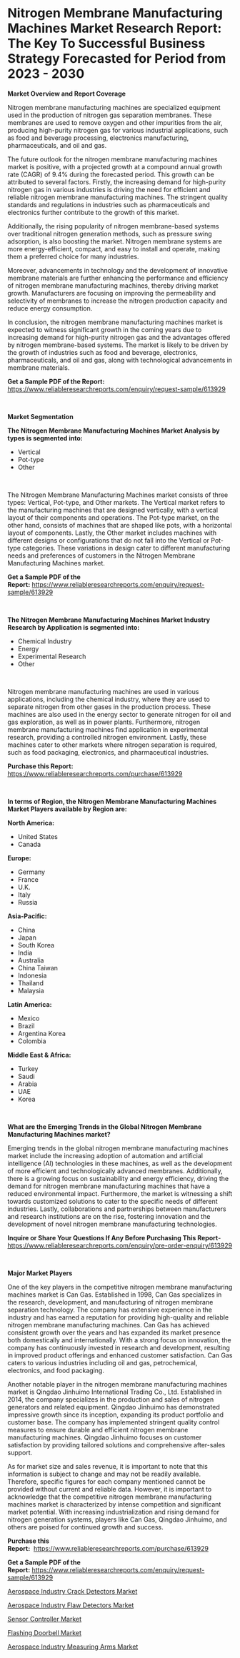 <p><h1>Nitrogen Membrane Manufacturing Machines Market Research Report: The Key To Successful Business Strategy Forecasted for Period from 2023 - 2030</h1></p><p><strong>Market Overview and Report Coverage</strong></p>
<p><p>Nitrogen membrane manufacturing machines are specialized equipment used in the production of nitrogen gas separation membranes. These membranes are used to remove oxygen and other impurities from the air, producing high-purity nitrogen gas for various industrial applications, such as food and beverage processing, electronics manufacturing, pharmaceuticals, and oil and gas.</p><p>The future outlook for the nitrogen membrane manufacturing machines market is positive, with a projected growth at a compound annual growth rate (CAGR) of 9.4% during the forecasted period. This growth can be attributed to several factors. Firstly, the increasing demand for high-purity nitrogen gas in various industries is driving the need for efficient and reliable nitrogen membrane manufacturing machines. The stringent quality standards and regulations in industries such as pharmaceuticals and electronics further contribute to the growth of this market.</p><p>Additionally, the rising popularity of nitrogen membrane-based systems over traditional nitrogen generation methods, such as pressure swing adsorption, is also boosting the market. Nitrogen membrane systems are more energy-efficient, compact, and easy to install and operate, making them a preferred choice for many industries.</p><p>Moreover, advancements in technology and the development of innovative membrane materials are further enhancing the performance and efficiency of nitrogen membrane manufacturing machines, thereby driving market growth. Manufacturers are focusing on improving the permeability and selectivity of membranes to increase the nitrogen production capacity and reduce energy consumption.</p><p>In conclusion, the nitrogen membrane manufacturing machines market is expected to witness significant growth in the coming years due to increasing demand for high-purity nitrogen gas and the advantages offered by nitrogen membrane-based systems. The market is likely to be driven by the growth of industries such as food and beverage, electronics, pharmaceuticals, and oil and gas, along with technological advancements in membrane materials.</p></p>
<p><strong>Get a Sample PDF of the Report:</strong> <a href="https://www.reliableresearchreports.com/enquiry/request-sample/613929">https://www.reliableresearchreports.com/enquiry/request-sample/613929</a></p>
<p>&nbsp;</p>
<p><strong>Market Segmentation</strong></p>
<p><strong>The Nitrogen Membrane Manufacturing Machines Market Analysis by types is segmented into:</strong></p>
<p><ul><li>Vertical</li><li>Pot-type</li><li>Other</li></ul></p>
<p>&nbsp;</p>
<p><p>The Nitrogen Membrane Manufacturing Machines market consists of three types: Vertical, Pot-type, and Other markets. The Vertical market refers to the manufacturing machines that are designed vertically, with a vertical layout of their components and operations. The Pot-type market, on the other hand, consists of machines that are shaped like pots, with a horizontal layout of components. Lastly, the Other market includes machines with different designs or configurations that do not fall into the Vertical or Pot-type categories. These variations in design cater to different manufacturing needs and preferences of customers in the Nitrogen Membrane Manufacturing Machines market.</p></p>
<p><strong>Get a Sample PDF of the Report:</strong>&nbsp;<a href="https://www.reliableresearchreports.com/enquiry/request-sample/613929">https://www.reliableresearchreports.com/enquiry/request-sample/613929</a></p>
<p>&nbsp;</p>
<p><strong>The Nitrogen Membrane Manufacturing Machines Market Industry Research by Application is segmented into:</strong></p>
<p><ul><li>Chemical Industry</li><li>Energy</li><li>Experimental Research</li><li>Other</li></ul></p>
<p>&nbsp;</p>
<p><p>Nitrogen membrane manufacturing machines are used in various applications, including the chemical industry, where they are used to separate nitrogen from other gases in the production process. These machines are also used in the energy sector to generate nitrogen for oil and gas exploration, as well as in power plants. Furthermore, nitrogen membrane manufacturing machines find application in experimental research, providing a controlled nitrogen environment. Lastly, these machines cater to other markets where nitrogen separation is required, such as food packaging, electronics, and pharmaceutical industries.</p></p>
<p><strong>Purchase this Report:</strong>&nbsp; <a href="https://www.reliableresearchreports.com/purchase/613929">https://www.reliableresearchreports.com/purchase/613929</a></p>
<p>&nbsp;</p>
<p><strong>In terms of Region, the Nitrogen Membrane Manufacturing Machines Market Players available by Region are:</strong></p>
<p>
    <p> <strong> North America: </strong>
        <ul>
            <li>United States</li>
            <li>Canada</li>
        </ul>
        </p> 
    <p> <strong> Europe: </strong>
        <ul>
            <li>Germany</li>
            <li>France</li>
            <li>U.K.</li>
            <li>Italy</li>
            <li>Russia</li>
        </ul>
        </p> 
    <p> <strong> Asia-Pacific: </strong>
        <ul>
            <li>China</li>
            <li>Japan</li>
            <li>South Korea</li>
            <li>India</li>
            <li>Australia</li>
            <li>China Taiwan</li>
            <li>Indonesia</li>
            <li>Thailand</li>
            <li>Malaysia</li>
        </ul>
        </p> 
    <p> <strong> Latin America: </strong>
        <ul>
            <li>Mexico</li>
            <li>Brazil</li>
            <li>Argentina Korea</li>
            <li>Colombia</li>
        </ul>
        </p> 
    <p> <strong> Middle East & Africa: </strong>
        <ul>
            <li>Turkey</li>
            <li>Saudi</li>
            <li>Arabia</li>
            <li>UAE</li>
            <li>Korea</li>
        </ul>
    </p>
    </p>
<p>&nbsp;</p>
<p><strong>What are the Emerging Trends in the Global Nitrogen Membrane Manufacturing Machines market?</strong></p>
<p><p>Emerging trends in the global nitrogen membrane manufacturing machines market include the increasing adoption of automation and artificial intelligence (AI) technologies in these machines, as well as the development of more efficient and technologically advanced membranes. Additionally, there is a growing focus on sustainability and energy efficiency, driving the demand for nitrogen membrane manufacturing machines that have a reduced environmental impact. Furthermore, the market is witnessing a shift towards customized solutions to cater to the specific needs of different industries. Lastly, collaborations and partnerships between manufacturers and research institutions are on the rise, fostering innovation and the development of novel nitrogen membrane manufacturing technologies.</p></p>
<p><strong>Inquire or Share Your Questions If Any Before Purchasing This Report</strong>- <a href="https://www.reliableresearchreports.com/enquiry/pre-order-enquiry/613929">https://www.reliableresearchreports.com/enquiry/pre-order-enquiry/613929</a></p>
<p>&nbsp;</p>
<p><strong>Major Market Players</strong></p>
<p><p>One of the key players in the competitive nitrogen membrane manufacturing machines market is Can Gas. Established in 1998, Can Gas specializes in the research, development, and manufacturing of nitrogen membrane separation technology. The company has extensive experience in the industry and has earned a reputation for providing high-quality and reliable nitrogen membrane manufacturing machines. Can Gas has achieved consistent growth over the years and has expanded its market presence both domestically and internationally. With a strong focus on innovation, the company has continuously invested in research and development, resulting in improved product offerings and enhanced customer satisfaction. Can Gas caters to various industries including oil and gas, petrochemical, electronics, and food packaging.</p><p>Another notable player in the nitrogen membrane manufacturing machines market is Qingdao Jinhuimo International Trading Co., Ltd. Established in 2014, the company specializes in the production and sales of nitrogen generators and related equipment. Qingdao Jinhuimo has demonstrated impressive growth since its inception, expanding its product portfolio and customer base. The company has implemented stringent quality control measures to ensure durable and efficient nitrogen membrane manufacturing machines. Qingdao Jinhuimo focuses on customer satisfaction by providing tailored solutions and comprehensive after-sales support.</p><p>As for market size and sales revenue, it is important to note that this information is subject to change and may not be readily available. Therefore, specific figures for each company mentioned cannot be provided without current and reliable data. However, it is important to acknowledge that the competitive nitrogen membrane manufacturing machines market is characterized by intense competition and significant market potential. With increasing industrialization and rising demand for nitrogen generation systems, players like Can Gas, Qingdao Jinhuimo, and others are poised for continued growth and success.</p></p>
<p><strong>Purchase this Report:</strong>&nbsp;&nbsp;<a href="https://www.reliableresearchreports.com/purchase/613929">https://www.reliableresearchreports.com/purchase/613929</a></p>
<p></p>
<p><strong>Get a Sample PDF of the Report:</strong>&nbsp;<a href="https://www.reliableresearchreports.com/enquiry/request-sample/613929">https://www.reliableresearchreports.com/enquiry/request-sample/613929</a></p>
<p><p><a href="https://www.linkedin.com/pulse/aerospace-industry-crack-detectors-market-research-report/">Aerospace Industry Crack Detectors Market</a></p><p><a href="https://www.linkedin.com/pulse/aerospace-industry-flaw-detectors-market-research-report/">Aerospace Industry Flaw Detectors Market</a></p><p><a href="https://medium.com/@henrywheeler53/sensor-controller-market-size-growth-forecast-2023-2030-d6e38092dffa">Sensor Controller Market</a></p><p><a href="https://medium.com/@edenkrajcik/flashing-doorbell-market-size-growth-forecast-2023-2030-d9c5bf3dfb0d">Flashing Doorbell Market</a></p><p><a href="https://www.linkedin.com/pulse/aerospace-industry-measuring-arms-market-size-share-amp-trends/">Aerospace Industry Measuring Arms Market</a></p></p>